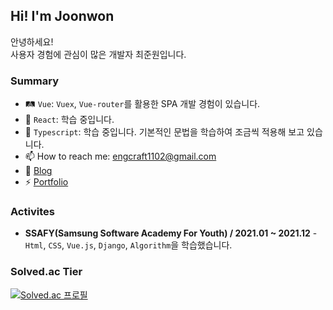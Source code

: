 ## Hi! I'm Joonwon 

안녕하세요!<br>
사용자 경험에 관심이 많은 개발자 최준원입니다.<br>

### Summary

- 🛤 `Vue`: `Vuex`, `Vue-router`를 활용한 SPA 개발 경험이 있습니다.
- 🚄 `React`:  학습 중입니다.
- 🚀 `Typescript`: 학습 중입니다. 기본적인 문법을 학습하여 조금씩 적용해 보고 있습니다.
- 📫 How to reach me: [engcraft1102@gmail.com](mailto:engcraft1102@gmail.com)
- 🧐 [Blog](https://jdev.tistory.com)
- ⚡ [Portfolio](https://engcraft1102.notion.site/4a362a33469744779191d6843ebb8ce7)

### Activites
- **SSAFY(Samsung Software Academy For Youth) / 2021.01 ~ 2021.12** -  `Html`, `CSS`, `Vue.js`, `Django`, `Algorithm`을 학습했습니다.

### Solved.ac Tier
[![Solved.ac
프로필](http://mazassumnida.wtf/api/v2/generate_badge?boj=engcraft)](https://solved.ac/engcraft)

<!--

- 🔭 I’m currently working on ...
- 🌱 I’m currently learning ...
- 👯 I’m looking to collaborate on ...
- 🤔 I’m looking for help with ...
- 💬 Ask me about ...
- 📫 How to reach me: ...
- 😄 Pronouns: ...
- ⚡ Fun fact: ...
- ...
-->

